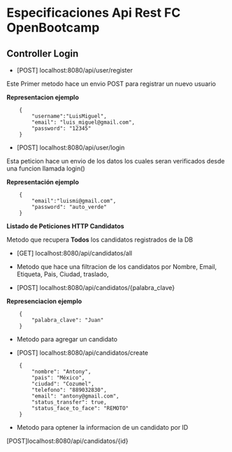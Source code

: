 # Especificaciones Api Rest FC OpenBootcamp

## Controller Login

* [POST] localhost:8080/api/user/register

Este Primer metodo hace un envio POST para registrar un nuevo usuario

**Representacion ejemplo**
```
    {
        "username":"LuisMiguel",
        "email": "luis_miguel@gmail.com",
        "password": "12345"
    }
```

* [POST] localhost:8080/api/user/login

Esta peticion hace un envio de los datos los cuales seran verificados desde una funcion llamada login()

**Representación ejemplo** 

``` 
    {
        "email":"luismi@gmail.com",
        "password": "auto_verde"
    }

```

**Listado de Peticiones HTTP Candidatos**

Metodo que recupera **Todos** los candidatos registrados de la DB 

* [GET] localhost:8080/api/candidatos/all


- Metodo que hace una filtracion de los candidatos por Nombre, Email, Etiqueta, Pais, Ciudad, traslado, 

* [POST] localhost:8080/api/candidatos/{palabra_clave}



**Represenciacion ejemplo**

```
    {
        "palabra_clave": "Juan"
    }
```

- Metodo para agregar un candidato 

* [POST] localhost:8080/api/candidatos/create

```
    {
        "nombre": "Antony",
        "pais": "México",
        "ciudad": "Cozumel",
        "telefono": "889032830",
        "email": "antony@gmail.com",
        "status_transfer": true,
        "status_face_to_face": "REMOTO"
    }
```

- Metodo para optener la informacion de un candidato por ID

[POST]localhost:8080/api/candidatos/{id}
